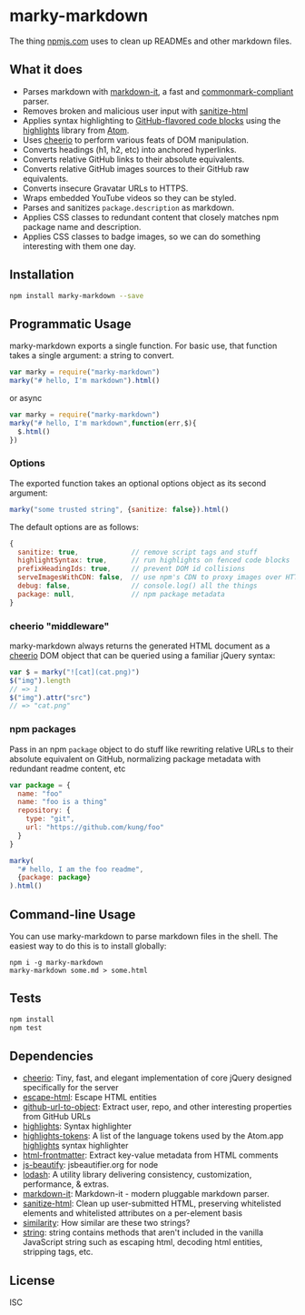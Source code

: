 # marky-markdown

The thing [npmjs.com](https://www.npmjs.com) uses to clean up READMEs and other markdown files.

## What it does

- Parses markdown with [markdown-it](https://github.com/markdown-it/markdown-it), a fast and [commonmark-compliant](http://commonmark.org/) parser.
- Removes broken and malicious user input with [sanitize-html](https://www.npmjs.com/package/sanitize-html)
- Applies syntax highlighting to [GitHub-flavored code blocks](https://help.github.com/articles/github-flavored-markdown/#fenced-code-blocks) using the [highlights](https://www.npmjs.com/package/highlights) library from [Atom](https://atom.io/).
- Uses [cheerio](https://www.npmjs.com/package/cheerio) to perform various feats of DOM manipulation.
- Converts headings (h1, h2, etc) into anchored hyperlinks.
- Converts relative GitHub links to their absolute equivalents.
- Converts relative GitHub images sources to their GitHub raw equivalents.
- Converts insecure Gravatar URLs to HTTPS.
- Wraps embedded YouTube videos so they can be styled.
- Parses and sanitizes `package.description` as markdown.
- Applies CSS classes to redundant content that closely matches npm package name and description.
- Applies CSS classes to badge images, so we can do something interesting with them one day.

## Installation

```sh
npm install marky-markdown --save
```

## Programmatic Usage

marky-markdown exports a single function. For basic use, that function
takes a single argument: a string to convert.

```js
var marky = require("marky-markdown")
marky("# hello, I'm markdown").html()
```

or async

```js
var marky = require("marky-markdown")
marky("# hello, I'm markdown",function(err,$){
  $.html()
})
```

### Options

The exported function takes an optional options object
as its second argument:

```js
marky("some trusted string", {sanitize: false}).html()
```

The default options are as follows:

```js
{
  sanitize: true,             // remove script tags and stuff
  highlightSyntax: true,      // run highlights on fenced code blocks
  prefixHeadingIds: true,     // prevent DOM id collisions
  serveImagesWithCDN: false,  // use npm's CDN to proxy images over HTTPS
  debug: false,               // console.log() all the things
  package: null,              // npm package metadata
}
```

### cheerio "middleware"

marky-markdown always returns the generated HTML document as a [cheerio](https://www.npmjs.com/package/cheerio) DOM object that can be queried using a familiar jQuery syntax:

```js
var $ = marky("![cat](cat.png)")
$("img").length
// => 1
$("img").attr("src")
// => "cat.png"
```

### npm packages

Pass in an npm `package` object to do stuff like rewriting relative URLs
to their absolute equivalent on GitHub, normalizing package metadata
with redundant readme content, etc

```js
var package = {
  name: "foo"
  name: "foo is a thing"
  repository: {
    type: "git",
    url: "https://github.com/kung/foo"
  }
}

marky(
  "# hello, I am the foo readme",
  {package: package}
).html()
```

## Command-line Usage

You can use marky-markdown to parse markdown files in the shell.
The easiest way to do this is to install globally:

```
npm i -g marky-markdown
marky-markdown some.md > some.html
```

## Tests

```sh
npm install
npm test
```

## Dependencies

- [cheerio](https://github.com/cheeriojs/cheerio): Tiny, fast, and elegant implementation of core jQuery designed specifically for the server
- [escape-html](https://github.com/component/escape-html): Escape HTML entities
- [github-url-to-object](https://github.com/zeke/github-url-to-object): Extract user, repo, and other interesting properties from GitHub URLs
- [highlights](https://github.com/atom/highlights): Syntax highlighter
- [highlights-tokens](https://github.com/zeke/highlights-tokens): A list of the language tokens used by the Atom.app [highlights](https://www.npmjs.com/package/highlights) syntax highlighter
- [html-frontmatter](https://github.com/zeke/html-frontmatter): Extract key-value metadata from HTML comments
- [js-beautify](https://github.com/beautify-web/js-beautify): jsbeautifier.org for node
- [lodash](https://github.com/lodash/lodash): A utility library delivering consistency, customization, performance, &amp; extras.
- [markdown-it](https://github.com/markdown-it/markdown-it): Markdown-it - modern pluggable markdown parser.
- [sanitize-html](https://github.com/punkave/sanitize-html): Clean up user-submitted HTML, preserving whitelisted elements and whitelisted attributes on a per-element basis
- [similarity](https://github.com/zeke/similarity): How similar are these two strings?
- [string](https://github.com/jprichardson/string.js): string contains methods that aren&#39;t included in the vanilla JavaScript string such as escaping html, decoding html entities, stripping tags, etc.

## License

ISC
